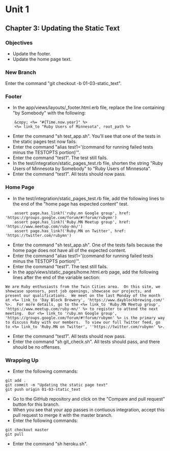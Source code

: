# Unit 1
## Chapter 3: Updating the Static Text

### Objectives
* Update the footer.
* Update the home page text.

### New Branch
Enter the command "git checkout -b 01-03-static_text".

### Footer
* In the app/views/layouts/_footer.html.erb file, replace the line containing "by Somebody" with the following:
```
    &copy; <%= "#{Time.now.year}" %>
    <%= link_to "Ruby Users of Minnesota", root_path %>
```
* Enter the command "sh test_app.sh".  You'll see that one of the tests in the static pages test now fails.
* Enter the command "alias test1='(command for running failed tests minus the TESTOPTS portion)'".
* Enter the command "test1".  The test still fails.
* In the test/integration/static_pages_test.rb file, shorten the string "Ruby Users of Minnesota by Somebody" to "Ruby Users of Minnesota".
* Enter the command "test1".  All tests should now pass.

### Home Page
* In the test/integration/static_pages_test.rb file, add the following lines to the end of the "home page has expected content" test.
```
    assert page.has_link?('ruby.mn Google group', href: 'https://groups.google.com/forum/#!forum/rubymn')
    assert page.has_link?('Ruby.MN Meetup group', href: 'https://www.meetup.com/ruby-mn/')
    assert page.has_link?('Ruby.MN on Twitter', href: 'https://twitter.com/rubymn')
```
* Enter the command "sh test_app.sh".  One of the tests fails because the home page does not have all of the expected content.
* Enter the command "alias test1='(command for running failed tests minus the TESTOPTS portion)'".
* Enter the command "test1".  The test still fails.
* In the app/views/static_pages/home.html.erb page, add the following lines after the end of the variable section:
```
We are Ruby enthusiasts from the Twin Cities area.  On this site, we showcase sponsors, post job openings, showcase our projects, and present our qualifications.  We meet on the last Monday of the month at <%= link_to 'Day Block Brewery', 'https://www.dayblockbrewing.com/' %>.  For more details, go to the <%= link_to 'Ruby.MN Meetup group', 'https://www.meetup.com/ruby-mn/' %> to register to attend the next meeting.  Our <%= link_to 'ruby.mn Google group', 'https://groups.google.com/forum/#!forum/rubymn' %> is the primary way to discuss Ruby with our members.  To view our full Twitter feed, go to <%= link_to 'Ruby.MN on Twitter', ''https://twitter.com/rubymn' %>.
```
* Enter the command "test1".  All tests should now pass.
* Enter the command "sh git_check.sh".  All tests should pass, and there should be no offenses.

### Wrapping Up
* Enter the following commands:
```
git add .
git commit -m "Updating the static page text"
git push origin 01-03-static_text
```
* Go to the GitHub repository and click on the "Compare and pull request" button for this branch.
* When you see that your app passes in contiuous integration, accept this pull request to merge it with the master branch.
* Enter the following commands:
```
git checkout master
git pull
```
* Enter the command "sh heroku.sh".
